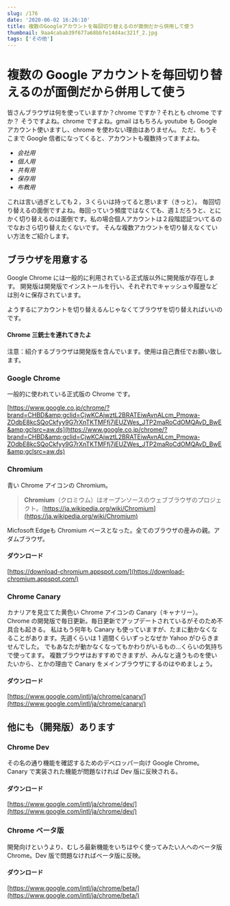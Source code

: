```yaml
---
slug: /176
date: '2020-06-02 16:26:10'
title: 複数のGoogleアカウントを毎回切り替えるのが面倒だから併用して使う
thumbnail: 9aa4cabab39f677a68bbfe14d4ac321f_2.jpg
tags: ['その他']
---
```


# 複数の Google アカウントを毎回切り替えるのが面倒だから併用して使う

皆さんブラウザは何を使っていますか？chrome ですか？それとも chrome ですか？
そうですよね。chrome ですよね。gmail はもちろん youtube も Google アカウント使いますし、chrome を使わない理由はありません。
ただ、もうそこまで Google 信者になってくると、アカウントも複数持ってますよね。

- _会社用_
- _個人用_
- _共有用_
- _保存用_
- _布教用_

これは言い過ぎとしても２，３くらいは持ってると思います（きっと）。
毎回切り替えるの面倒ですよね。毎回っていう頻度ではなくても、週１だろうと、とにかく切り替えるのは面倒です。私の場合個人アカウントは２段階認証ついてるのでなおさら切り替えたくないです。
そんな複数アカウントを切り替えなくていい方法をご紹介します。

## ブラウザを用意する

Google Chrome には一般的に利用されている正式版以外に開発版が存在します。
開発版は開発版でインストールを行い、それぞれでキャッシュや履歴などは別々に保存されています。

ようするにアカウントを切り替えるんじゃなくてブラウザを切り替えればいいのです。

#### Chrome 三銃士を連れてきたよ

注意：紹介するブラウザは開発版を含んでいます。使用は自己責任でお願い致します。

### Google Chrome

一般的に使われている正式版の Chrome です。

[https://www.google.co.jp/chrome/?brand=CHBD&amp;gclid=CjwKCAjwztL2BRATEiwAvnALcm_Pmowa-ZOdbE8kcSQoCkfyy9G7rXnTKTMFfj7iEUZWes_JTP2maRoCdOMQAvD_BwE&amp;gclsrc=aw.ds](https://www.google.co.jp/chrome/?brand=CHBD&amp;gclid=CjwKCAjwztL2BRATEiwAvnALcm_Pmowa-ZOdbE8kcSQoCkfyy9G7rXnTKTMFfj7iEUZWes_JTP2maRoCdOMQAvD_BwE&amp;gclsrc=aw.ds)

### Chromium

青い Chrome アイコンの Chromium。

> **Chromium**（クロミウム）はオープンソースのウェブブラウザのプロジェクト。[https://ja.wikipedia.org/wiki/Chromium](https://ja.wikipedia.org/wiki/Chromium)</cite>

Micfosoft Edgeも Chromium ベースとなった。全てのブラウザの産みの親。アダムブラウザ。

#### ダウンロード

[https://download-chromium.appspot.com/](https://download-chromium.appspot.com/)
### Chrome Canary

カナリアを見立てた黄色い Chrome アイコンの Canary（キャナリー）。
Chrome の開発版で毎日更新。毎日更新でアップデートされているがそのため不具合も起きる。
私はもう何年も Canary も使っていますが、たまに動かなくなることがあります。先週くらいは 1 週間くらいずっとなぜか Yahoo がひらきませんでした。
でもあなたが動かなくなってもかわりがいるもの...くらいの気持ちで使ってます。
複数ブラウザはおすすめできますが、みんなと違うものを使いたいから、とかの理由で Canary をメインブラウザにするのはやめましょう。

#### ダウンロード

[https://www.google.com/intl/ja/chrome/canary/](https://www.google.com/intl/ja/chrome/canary/)
## 他にも（開発版）あります

### Chrome Dev

その名の通り機能を確認するためのデベロッパー向け Google Chrome。Canary で実装された機能が問題なければ Dev 版に反映される。

#### ダウンロード

[https://www.google.com/intl/ja/chrome/dev/](https://www.google.com/intl/ja/chrome/dev/)
### Chrome ベータ版

開発向けというより、むしろ最新機能をいちはやく使ってみたい人へのベータ版 Chrome。Dev 版で問題なければベータ版に反映。

#### ダウンロード

[https://www.google.com/intl/ja/chrome/beta/](https://www.google.com/intl/ja/chrome/beta/)

